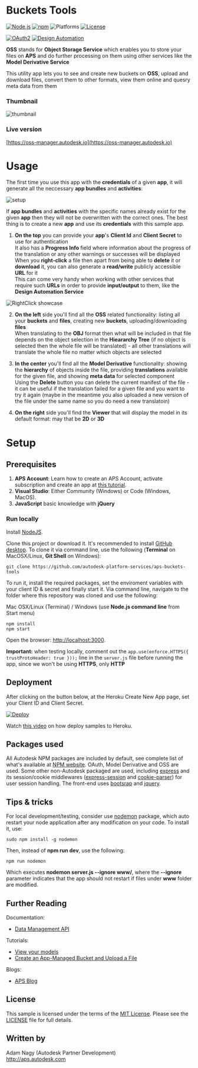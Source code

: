 # Buckets Tools 

[![Node.js](https://img.shields.io/badge/Node.js-10.16.2-blue.svg)](https://nodejs.org/)
[![npm](https://img.shields.io/badge/npm-6.9.0-blue.svg)](https://www.npmjs.com/)
![Platforms](https://img.shields.io/badge/platform-windows%20%7C%20osx%20%7C%20linux-lightgray.svg)
[![License](https://img.shields.io/:license-mit-blue.svg)](https://opensource.org/licenses/MIT)

[![OAuth2](https://img.shields.io/badge/OAuth2-v2-green.svg)](https://aps.autodesk.com/)
[![Design Automation](https://img.shields.io/badge/Model%20Derivative-v2-green.svg)](https://aps.autodesk.com/)

**OSS** stands for **Object Storage Service** which enables you to store your files on **APS** and do further processing on them using other services like the **Model Derivative Service**

This utility app lets you to see and create new buckets on **OSS**, upload and download files, convert them to other formats, view them online and quesry meta data from them

### Thumbnail

![thumbnail](/thumbnail.png)

### Live version

[https://oss-manager.autodesk.io](https://oss-manager.autodesk.io)

# Usage

The first time you use this app with the **credentials** of a given **app**, it will generate all the neccessary **app bundles** and **activities**:

![setup](/readme/Setup.png)

If **app bundles** and **activities** with the specific names already exist for the given **app** then they will not be overwritten with the correct ones. The best thing is to create a new **app** and use its **credentials** with this sample app.   

1. **On the top** you can provide your **app**'s **Client Id** and **Client Secret** to use for authentication\
It also has a **Progress Info** field where information about the progress of the translation or any other warnings or successes will be displayed\
When you **right-click** a file then apart from being able to **delete** it or **download** it, you can also generate a **read/write** publicly accessible **URL** for it \
This can come very handy when working with other services that require such **URLs** in order to provide **input/output** to them, like the **Design Automation Service** 

![RightClick showcase](/readme/RightClick.png)

2. **On the left** side you'll find all the **OSS** related functionality: listing all your **buckets** and **files**, creating new **buckets**, uploading/downloading **files** \
When translating to the **OBJ** format then what will be included in that file depends on the object selection in the **Hieararchy Tree** (if no object is selected then the whole file will be translated) - all other translations will translate the whole file no matter which objects are selected 

3. **In the center** you'll find all the **Model Derivative** functionality: showing the **hierarchy** of objects inside the file, providing **translations** available for the given file, and showing **meta data** for selected component \
Using the **Delete** button you can delete the current manifest of the file - it can be useful if the translation failed for a given file and you want to try it again (maybe in the meantime you also uploaded a new version of the file under the same name so you do need a new translatoin)

4. **On the right** side you'll find the **Viewer** that will display the model in its default format: may that be **2D** or **3D**



# Setup

## Prerequisites

1. **APS Account**: Learn how to create an APS Account, activate subscription and create an app at [this tutorial](https://tutorials.autodesk.io/). 
2. **Visual Studio**: Either Community (Windows) or Code (Windows, MacOS).
3. **JavaScript** basic knowledge with **jQuery**

### Run locally

Install [NodeJS](https://nodejs.org).

Clone this project or download it. It's recommended to install [GitHub desktop](https://desktop.github.com/). To clone it via command line, use the following (**Terminal** on MacOSX/Linux, **Git Shell** on Windows):

    git clone https://github.com/autodesk-platform-services/aps-buckets-tools

To run it, install the required packages, set the enviroment variables with your client ID & secret and finally start it. Via command line, navigate to the folder where this repository was cloned and use the following:

Mac OSX/Linux (Terminal) / Windows (use <b>Node.js command line</b> from Start menu)

    npm install
    npm start

Open the browser: [http://localhost:3000](http://localhost:3000).

**Important:** when testing locally, comment out the `app.use(enforce.HTTPS({ trustProtoHeader: true }));` line in the `server.js` file before running the app, since we won't be using **HTTPS**, only **HTTP**

## Deployment

After clicking on the button below, at the Heroku Create New App page, set your Client ID and Client Secret.

[![Deploy](https://www.herokucdn.com/deploy/button.svg)](https://heroku.com/deploy?template=https://github.com/autodesk-platform-services/aps-buckets-tools)

Watch [this video](https://www.youtube.com/watch?v=Oqa9O20Gj0c) on how deploy samples to Heroku.


## Packages used

All Autodesk NPM packages are included by default, see complete list of what's available at [NPM website](https://www.npmjs.com/browse/keyword/autodesk). OAuth, Model Derivative and OSS are used. Some other non-Autodesk packaged are used, including [express](https://www.npmjs.com/package/express) and its session/cookie middlewares ([express-session](https://www.npmjs.com/package/express-session) and [cookie-parser](https://www.npmjs.com/package/cookie-parser)) for user session handling. The front-end uses [bootsrap](https://www.npmjs.com/package/bootstrap) and [jquery](https://www.npmjs.com/package/jquery).

## Tips & tricks

For local development/testing, consider use [nodemon](https://www.npmjs.com/package/nodemon) package, which auto restart your node application after any modification on your code. To install it, use:

    sudo npm install -g nodemon

Then, instead of <b>npm run dev</b>, use the following:

    npm run nodemon

Which executes **nodemon server.js --ignore www/**, where the **--ignore** parameter indicates that the app should not restart if files under **www** folder are modified.

## Further Reading

Documentation:

- [Data Management API](https://aps.autodesk.com/en/docs/data/v2/developers_guide/overview/)

Tutorials:

- [View your models](https://tutorials.autodesk.io/tutorials/simple-viewer/)
- [Create an App-Managed Bucket and Upload a File](https://aps.autodesk.com/en/docs/data/v2/tutorials/app-managed-bucket/)

Blogs:

- [APS Blog](https://aps.autodesk.com/blog)

## License

This sample is licensed under the terms of the [MIT License](http://opensource.org/licenses/MIT).
Please see the [LICENSE](LICENSE) file for full details.

## Written by

Adam Nagy (Autodesk Partner Development)<br />
http://aps.autodesk.com<br />
